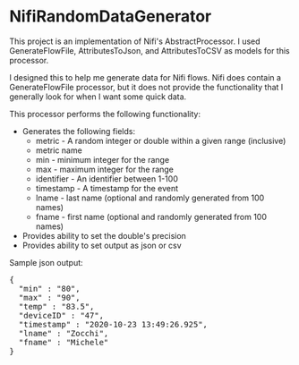 # NifiRandomDataGenerator

This project is an implementation of Nifi's AbstractProcessor. I used GenerateFlowFile, 
AttributesToJson, and AttributesToCSV as models for this processor.

I designed this to help me generate data for Nifi flows. Nifi does contain
a GenerateFlowFile processor, but it does not provide the functionality that I generally look 
for when I want some quick data. 

This processor performs the following functionality:

- Generates the following fields:
    - metric - A random integer or double within a given range (inclusive)
    - metric name
    - min - minimum integer for the range
    - max - maximum integer for the range
    - identifier - An identifier between 1-100
    - timestamp - A timestamp for the event
    - lname - last name (optional and randomly generated from 100 names)
    - fname - first name (optional and randomly generated from 100 names)
- Provides ability to set the double's precision
- Provides ability to set output as json or csv

Sample json output:

<pre lang="json">
{
  "min" : "80",
  "max" : "90",
  "temp" : "83.5",
  "deviceID" : "47",
  "timestamp" : "2020-10-23 13:49:26.925",
  "lname" : "Zocchi",
  "fname" : "Michele"
}
</pre>
